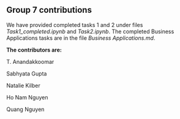 ## Group 7 contributions

We have provided completed tasks 1 and 2 under files *Task1_completed.ipynb* and *Task2.ipynb*. The completed Business Applications tasks are in the file *Business Applications.md*.

**The contributors are:**

  T. Anandakkoomar 
  
  Sabhyata Gupta
  
  Natalie Kilber
  
  Ho Nam Nguyen
  
  Quang Nguyen
